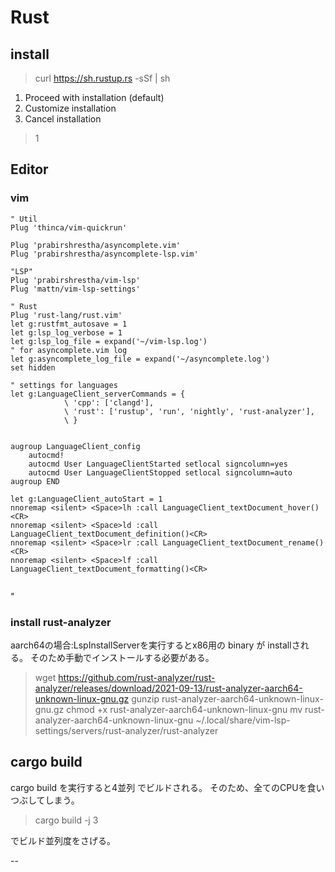# Rust

## install 

> curl https://sh.rustup.rs -sSf | sh

1) Proceed with installation (default)
2) Customize installation
3) Cancel installation
>1


## Editor
### vim

```
" Util
Plug 'thinca/vim-quickrun'

Plug 'prabirshrestha/asyncomplete.vim'
Plug 'prabirshrestha/asyncomplete-lsp.vim'

"LSP"
Plug 'prabirshrestha/vim-lsp'
Plug 'mattn/vim-lsp-settings'

" Rust
Plug 'rust-lang/rust.vim'
let g:rustfmt_autosave = 1
let g:lsp_log_verbose = 1
let g:lsp_log_file = expand('~/vim-lsp.log')
" for asyncomplete.vim log
let g:asyncomplete_log_file = expand('~/asyncomplete.log')
set hidden

" settings for languages
let g:LanguageClient_serverCommands = {
            \ 'cpp': ['clangd'],
            \ 'rust': ['rustup', 'run', 'nightly', 'rust-analyzer'],
            \ }


augroup LanguageClient_config
    autocmd!
    autocmd User LanguageClientStarted setlocal signcolumn=yes
    autocmd User LanguageClientStopped setlocal signcolumn=auto
augroup END

let g:LanguageClient_autoStart = 1
nnoremap <silent> <Space>lh :call LanguageClient_textDocument_hover()<CR>
nnoremap <silent> <Space>ld :call LanguageClient_textDocument_definition()<CR>
nnoremap <silent> <Space>lr :call LanguageClient_textDocument_rename()<CR>
nnoremap <silent> <Space>lf :call LanguageClient_textDocument_formatting()<CR>


```
"

### install rust-analyzer

aarch64の場合:LspInstallServerを実行するとx86用の
binary が installされる。
そのため手動でインストールする必要がある。



> wget https://github.com/rust-analyzer/rust-analyzer/releases/download/2021-09-13/rust-analyzer-aarch64-unknown-linux-gnu.gz
> gunzip rust-analyzer-aarch64-unknown-linux-gnu.gz
> chmod +x rust-analyzer-aarch64-unknown-linux-gnu
> mv rust-analyzer-aarch64-unknown-linux-gnu ~/.local/share/vim-lsp-settings/servers/rust-analyzer/rust-analyzer

## cargo build

cargo build を実行すると4並列 でビルドされる。
そのため、全てのCPUを食いつぶしてしまう。

> cargo build -j 3

でビルド並列度をさげる。





--

